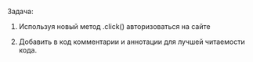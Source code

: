 Задача:


1. Используя новый метод .click() авторизоваться на сайте

2. Добавить в код комментарии и аннотации для лучшей читаемости кода.
